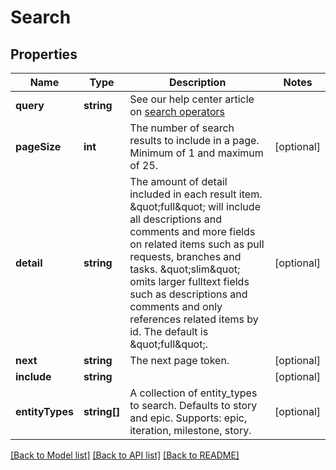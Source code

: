 # Search

## Properties
Name | Type | Description | Notes
------------ | ------------- | ------------- | -------------
**query** | **string** | See our help center article on [search operators](https://help.shortcut.com/hc/en-us/articles/360000046646-Search-Operators) | 
**pageSize** | **int** | The number of search results to include in a page. Minimum of 1 and maximum of 25. | [optional] 
**detail** | **string** | The amount of detail included in each result item.    \&quot;full\&quot; will include all descriptions and comments and more fields on    related items such as pull requests, branches and tasks.    \&quot;slim\&quot; omits larger fulltext fields such as descriptions and comments    and only references related items by id.    The default is \&quot;full\&quot;. | [optional] 
**next** | **string** | The next page token. | [optional] 
**include** | **string** |  | [optional] 
**entityTypes** | **string[]** | A collection of entity_types to search. Defaults to story and epic. Supports: epic, iteration, milestone, story. | [optional] 

[[Back to Model list]](../../README.md#documentation-for-models) [[Back to API list]](../../README.md#documentation-for-api-endpoints) [[Back to README]](../../README.md)

